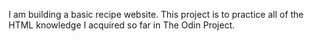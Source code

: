 I am building a basic recipe website.
This project is to practice all of the HTML knowledge I acquired so far in The Odin Project.